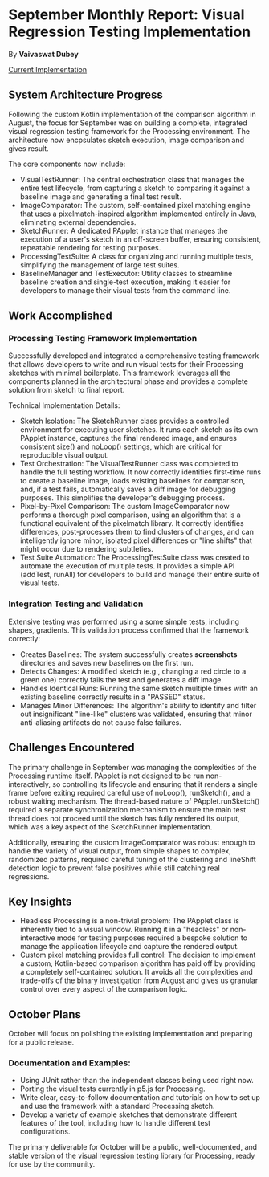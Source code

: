 # September Monthly Report: Visual Regression Testing Implementation

By **Vaivaswat Dubey**

[Current Implementation](https://github.com/Vaivaswat2244/processing4/tree/pr05-visualtests/visual-tests)

## System Architecture Progress
Following the custom Kotlin implementation of the comparison algorithm in August, the focus for September was on building a complete, integrated visual regression testing framework for the Processing environment. The architecture now encpsulates sketch execution, image comparison and gives result.

The core components now include:

- VisualTestRunner: The central orchestration class that manages the entire test lifecycle, from capturing a sketch to comparing it against a baseline image and generating a final test result.
- ImageComparator: The custom, self-contained pixel matching engine that uses a pixelmatch-inspired algorithm implemented entirely in Java, eliminating external dependencies.
- SketchRunner: A dedicated PApplet instance that manages the execution of a user's sketch in an off-screen buffer, ensuring consistent, repeatable rendering for testing purposes.
- ProcessingTestSuite: A class for organizing and running multiple tests, simplifying the management of large test suites.
- BaselineManager and TestExecutor: Utility classes to streamline baseline creation and single-test execution, making it easier for developers to manage their visual tests from the command line.

## Work Accomplished
### Processing Testing Framework Implementation

Successfully developed and integrated a comprehensive testing framework that allows developers to write and run visual tests for their Processing sketches with minimal boilerplate. This framework leverages all the components planned in the architectural phase and provides a complete solution from sketch to final report.

Technical Implementation Details:

- Sketch Isolation: The SketchRunner class provides a controlled environment for executing user sketches. It runs each sketch as its own PApplet instance, captures the final rendered image, and ensures consistent size() and noLoop() settings, which are critical for reproducible visual output.
- Test Orchestration: The VisualTestRunner class was completed to handle the full testing workflow. It now correctly identifies first-time runs to create a baseline image, loads existing baselines for comparison, and, if a test fails, automatically saves a diff image for debugging purposes. This simplifies the developer's debugging process.
- Pixel-by-Pixel Comparison: The custom ImageComparator now performs a thorough pixel comparison, using an algorithm that is a functional equivalent of the pixelmatch library. It correctly identifies differences, post-processes them to find clusters of changes, and can intelligently ignore minor, isolated pixel differences or "line shifts" that might occur due to rendering subtleties.
- Test Suite Automation: The ProcessingTestSuite class was created to automate the execution of multiple tests. It provides a simple API (addTest, runAll) for developers to build and manage their entire suite of visual tests.

### Integration Testing and Validation

Extensive testing was performed using a some simple tests, including shapes, gradients. This validation process confirmed that the framework correctly:

- Creates Baselines: The system successfully creates __screenshots__ directories and saves new baselines on the first run.
- Detects Changes: A modified sketch (e.g., changing a red circle to a green one) correctly fails the test and generates a diff image.
- Handles Identical Runs: Running the same sketch multiple times with an existing baseline correctly results in a "PASSED" status.
- Manages Minor Differences: The algorithm's ability to identify and filter out insignificant "line-like" clusters was validated, ensuring that minor anti-aliasing artifacts do not cause false failures.

## Challenges Encountered
The primary challenge in September was managing the complexities of the Processing runtime itself. PApplet is not designed to be run non-interactively, so controlling its lifecycle and ensuring that it renders a single frame before exiting required careful use of noLoop(), runSketch(), and a robust waiting mechanism. The thread-based nature of PApplet.runSketch() required a separate synchronization mechanism to ensure the main test thread does not proceed until the sketch has fully rendered its output, which was a key aspect of the SketchRunner implementation.

Additionally, ensuring the custom ImageComparator was robust enough to handle the variety of visual output, from simple shapes to complex, randomized patterns, required careful tuning of the clustering and lineShift detection logic to prevent false positives while still catching real regressions.

## Key Insights
- Headless Processing is a non-trivial problem: The PApplet class is inherently tied to a visual window. Running it in a "headless" or non-interactive mode for testing purposes required a bespoke solution to manage the application lifecycle and capture the rendered output.
- Custom pixel matching provides full control: The decision to implement a custom, Kotlin-based comparison algorithm has paid off by providing a completely self-contained solution. It avoids all the complexities and trade-offs of the binary investigation from August and gives us granular control over every aspect of the comparison logic.

## October Plans
October will focus on polishing the existing implementation and preparing for a public release.

### Documentation and Examples:

- Using JUnit rather than the independent classes being used right now.
- Porting the visual tests currently in p5.js for Processing.
- Write clear, easy-to-follow documentation and tutorials on how to set up and use the framework with a standard Processing sketch.
- Develop a variety of example sketches that demonstrate different features of the tool, including how to handle different test configurations.

The primary deliverable for October will be a public, well-documented, and stable version of the visual regression testing library for Processing, ready for use by the community.